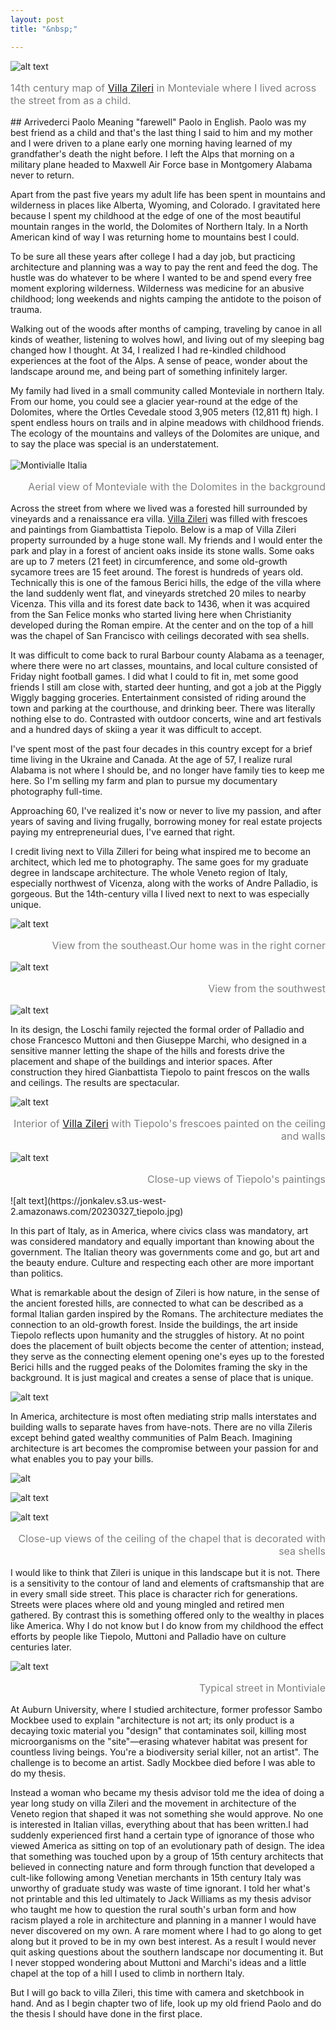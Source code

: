 ```yaml
---
layout: post
title: "&nbsp;"

---
```


![alt text](https://jonkalev.s3.us-west-2.amazonaws.com/20230322_villazilerimap.jpg)
<p style="color: grey; font-size: 16px;">14th century map of <a href="https://www.villazileri.com/en/">Villa Zileri</a> in Monteviale where I lived across the street from as a child.</p>
## Arrivederci Paolo
 Meaning "farewell" Paolo in English. Paolo was my best friend as a child and that's the last thing I said to him and my mother and I were driven to a plane early one morning having learned of my grandfather's death the night before. I left the Alps that morning on a military plane headed to Maxwell Air Force base in Montgomery Alabama never to return.
 
Apart from the past five years my adult life has been spent in mountains and wilderness in places like Alberta, Wyoming, and Colorado. I gravitated here because I spent my childhood at the edge of one of the most beautiful mountain ranges in the world, the Dolomites of Northern Italy. In a North American kind of way I was returning home to mountains best I could.

 To be sure all these years after college I had a day job, but practicing architecture and planning was a way to pay the rent and feed the dog. The hustle was do whatever to be where I wanted to be and spend every free moment exploring wilderness.
Wilderness was medicine for an abusive childhood; long weekends and nights camping the antidote to the poison of trauma.

<p> Walking out of the woods after months of camping, traveling by canoe in all kinds of weather, listening to wolves howl, and living out of my sleeping bag changed how I thought.
At 34, I realized I had re-kindled childhood experiences at the foot of the Alps. A sense of peace, wonder about the landscape around me, and being part of something infinitely larger. 

My family had lived in a small community called Monteviale in northern Italy. From our home, you could see a glacier year-round at the edge of the Dolomites, where the Ortles Cevedale stood 3,905 meters (12,811 ft) high. I spent endless hours on trails and in alpine meadows with childhood friends. The ecology of the mountains and valleys of the Dolomites are unique, and to say the place was special is an understatement. 
<br/><br/>
<img src="https://jonkalev.s3.us-west-2.amazonaws.com/20230320_montevialle_mapping.jpg" alt="Montivialle Italia">
<p style="color: grey; font-size: 16px; text-align: right;">Aerial view of Monteviale with the Dolomites in the background</p>

Across the street from where we lived was a forested hill surrounded by vineyards and a renaissance era villa.  <a href="https://www.villazileri.com/en/">Villa Zileri</a> was filled with frescoes and paintings from Giambattista Tiepolo. Below is a map of Villa Zileri property surrounded by a huge stone wall. My friends and I would enter the park and play in a forest of ancient oaks inside its stone walls. Some oaks are up to 7 meters (21 feet) in circumference, and some old-growth sycamore trees are 15 feet around. The forest is hundreds of years old. Technically this is one of the famous Berici hills, the edge of the villa where the land suddenly went flat, and vineyards stretched 20 miles to nearby Vicenza. This villa and its forest date back to 1436, when it was acquired from the San Felice monks who started living here when Christianity developed during the Roman empire. At the center and on the top of a hill was the chapel of San Francisco with ceilings decorated with sea shells.



 
It was difficult to come back to rural Barbour county Alabama as a teenager, where there were no art classes, mountains, and local culture consisted of Friday night football games. 
I did what I could to fit in, met some good friends I still am close with, started deer hunting, and got a job at the Piggly Wiggly bagging groceries.
 Entertainment consisted of riding around the town and parking at the courthouse, and drinking beer. There was literally nothing else to do.
Contrasted with outdoor concerts, wine and art festivals and a hundred days of skiing a year it was difficult to accept.

I've spent most of the past four decades in this country except for a brief time living in the Ukraine and Canada. At the age of 57, I realize rural Alabama is not where I should be, and no longer have family ties to keep me here. So I'm selling my farm and plan to pursue my documentary photography full-time. 

Approaching 60, I've realized it's now or never to live my passion, and after years of saving and living frugally, borrowing money for real estate projects paying my entrepreneurial dues, I've earned that right.</p>
 
I credit living next to Villa Zilleri for being what inspired me to become an architect, which led me to photography. The same goes for my graduate degree in landscape architecture. The whole Veneto region of Italy, especially northwest of Vicenza, along with the works of Andre Palladio, is gorgeous. But the 14th-century villa I lived next to next to was especially unique. 

![alt text](https://jonkalev.s3.us-west-2.amazonaws.com/20230327_aerial+zileri-1.jpg)
<p style="color: grey; font-size: 16px;text-align: right;">View from the southeast.Our home was in the right corner</p>


![alt text](https://jonkalev.s3.us-west-2.amazonaws.com/20230327_aerial+zileri-2.jpg)
<p style="color: grey; font-size: 16px;text-align: right;">View from the southwest</p>

![alt text](https://jonkalev.s3.us-west-2.amazonaws.com/20230327_aerial+zileri-3.jpg)

In its design, the Loschi family rejected the formal order of Palladio and chose Francesco Muttoni and then Giuseppe Marchi, who designed in a sensitive manner letting the shape of the hills and forests drive the placement and shape of the buildings and interior spaces. 
After construction they hired Gianbattista Tiepolo to paint frescos on the walls and ceilings. The results are spectacular.


![alt text](https://jonkalev.s3.us-west-2.amazonaws.com/20230337_interni.jpg)
<p style="color: grey; font-size: 16px;text-align: right;">Interior of <a href="https://www.villazileri.com/en/">Villa Zileri</a> with Tiepolo's frescoes painted on the ceiling and walls</p>


![alt text](https://jonkalev.s3.us-west-2.amazonaws.com/20230327_affresco.jpg)
<p style="color: grey; font-size: 16px;text-align: right;">Close-up views of Tiepolo's paintings</p>
![alt text](https://jonkalev.s3.us-west-2.amazonaws.com/20230327_tiepolo.jpg)


In this part of Italy, as in America, where civics class was mandatory, art was considered mandatory and equally important than knowing about the government. The Italian theory was governments come and go, but art and the beauty endure. Culture and respecting each other are more important than politics. 


What is remarkable about the design of Zileri is how nature, in the sense of the ancient forested hills, are connected to what can be described as a formal Italian garden inspired by the Romans. The architecture mediates the connection to an old-growth forest. Inside the buildings, the art inside Tiepolo reflects upon humanity and the struggles of history. At no point does the placement of built objects become the center of attention; instead, they serve as the connecting element opening one's eyes up to the forested Berici hills and the rugged peaks of the Dolomites framing the sky in the background. It is just magical and creates a sense of place that is unique.
 
![alt text](https://jonkalev.s3.us-west-2.amazonaws.com/20230327_zileri+bldg.jpeg)

In America, architecture is most often mediating strip malls interstates and building walls to separate haves from have-nots. There are no villa Zileris except behind gated wealthy communities of Palm Beach. 
Imagining architecture is art becomes the compromise between your passion for and what enables you to pay your bills. 

![alt](https://jonkalev.s3.us-west-2.amazonaws.com/20230327_grotta-4.jpg)


![alt text](https://jonkalev.s3.us-west-2.amazonaws.com/20230327_grotta-1.jpg)


![alt text](https://jonkalev.s3.us-west-2.amazonaws.com/20230327_grotta-2.jpg)
<p style="color: grey; font-size: 16px;text-align: right;">Close-up views of the ceiling of the chapel that is decorated with sea shells</p>

I would like to think that Zileri is unique in this landscape but it is not. There is a sensitivity to the contour of land and  elements of craftsmanship that are in every small side street. This place is character rich for generations. Streets were places where old and young mingled and retired men gathered. By contrast this is something offered only to the wealthy in places like America. Why I do not know but I do know from my childhood the effect efforts by people like Tiepolo, Muttoni and Palladio have on culture centuries later.

![alt text](https://jonkalev.s3.us-west-2.amazonaws.com/20230327_street+montiviale.jpg)
<p style="color: grey; font-size: 16px;text-align: right;">Typical street in Montiviale</p>



At Auburn University, where I studied architecture, former professor Sambo Mockbee used to explain "architecture is not art; its only product is a decaying toxic material you "design" that contaminates soil, killing most microorganisms on the "site"—erasing whatever habitat was present for countless living beings. You're a biodiversity serial killer, not an artist". The challenge is to become an artist. Sadly Mockbee died before I was able to do my thesis. 

Instead a woman who became my thesis advisor told me the idea of doing a year long study on villa Zileri and the movement in architecture of the Veneto region that shaped it was not something she would approve. No one is interested in Italian villas, everything about that has been written.I had suddenly experienced first hand a certain type of ignorance of those who viewed America as sitting on top of an evolutionary path of design. The idea that something was touched upon by a group of 15th century architects that believed in connecting nature and form through function that developed a cult-like following among Venetian merchants in 15th century Italy was unworthy of graduate study was waste of time ignorant.
I told her what's not printable and this led ultimately to Jack Williams as my thesis advisor who taught me how to question the rural south's urban form and how racism played a role in architecture and planning in a manner I would have never discovered on my own. 
A rare moment where I had to go along to get along but it proved to be in my own best interest.  As a result I would never quit asking questions about the southern landscape nor documenting it. But I never stopped wondering about Muttoni and Marchi's ideas and a little chapel at the top of a hill I used to climb in northern Italy.
<br>

But I will go back to villa Zileri, this time with camera and sketchbook in hand. And as I begin chapter two of life, look up my old friend Paolo and do the thesis I should have done in the first place.



 
